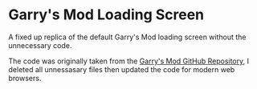 # Garry's Mod Loading Screen

A fixed up replica of the default Garry's Mod loading screen without the unnecessary code.

The code was originally taken from the [Garry's Mod GitHub Repository](https://github.com/Facepunch/garrysmod/tree/master/garrysmod/html), I deleted all unnessasary files then updated the code for modern web browsers.
